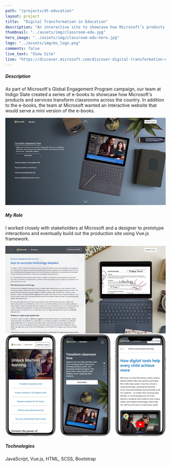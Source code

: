 ```yaml
---
path: "/projects/dt-education"
layout: project
title:  "Digital Transformation in Education"
description: "An interactive site to showcase how Microsoft’s products and services transform today’s classrooms."
thumbnail: "../assets/img/classroom-edu.jpg"
hero_image: "../assets/img/classroom-edu-hero.jpg"
logo: "../assets/img/ms_logo.png"
comments: false
live_text: "View Site"
live: "https://discover.microsoft.com/discover-digital-transformation-edu/"
---
```


##### Description
As part of Microsoft's Global Engagement Program campaign, our team at Indigo Slate created a series of e-books to showcase how Microsoft's products and services transform classrooms across the country. In addition to the e-books, the team at Microsoft wanted an interactive website that would serve a mini version of the e-books. 

![Digital Transformation in Education](../assets/img/gep-edu-1.jpg "Digital Transformation in Education")

##### My Role
I worked closely with stakeholders at Microsoft and a designer to prototype interactions and eventually build out the production site using Vue.js framework.

![Digital Transformation in Education](../assets/img/gep-edu-2.jpg "Digital Transformation in Education")
![Digital Transformation in Education](../assets/img/gep-edu-3.jpg "Digital Transformation in Education")

##### Technologies
JavaScript, Vue.js, HTML, SCSS, Bootstrap